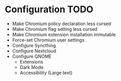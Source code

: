 # Configuration TODO

- Make Chromium policy declaration less cursed
- Make Chromium flag setting less cursed
- Make Chromium extension installation immutable
- Force-set Chromium user settings
- Configure Syncthing
- Configure Nextcloud
- Configure GNOME
  - Extensions
  - Dark Mode
  - Accessibility (Large text)
